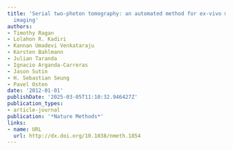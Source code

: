 ```yaml
---
title: 'Serial two-photon tomography: an automated method for ex-vivo mouse brain
  imaging'
authors:
- Timothy Ragan
- Lolahon R. Kadiri
- Kannan Umadevi Venkataraju
- Karsten Bahlmann
- Julian Taranda
- Ignacio Arganda-Carreras
- Jason Sutin
- H. Sebastian Seung
- Pavel Osten
date: '2012-01-01'
publishDate: '2025-03-05T11:10:32.946427Z'
publication_types:
- article-journal
publication: '*Nature Methods*'
links:
- name: URL
  url: http://dx.doi.org/10.1038/nmeth.1854
---
```

